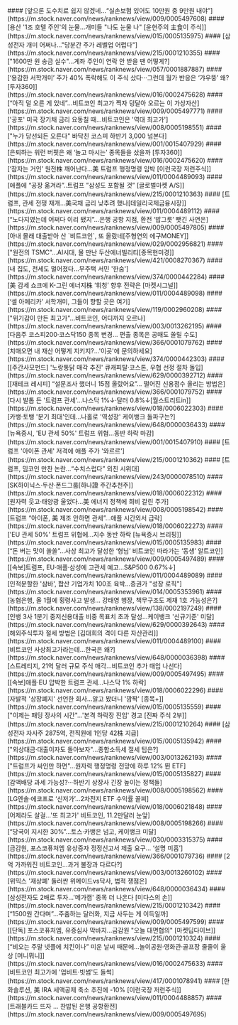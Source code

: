 <head><meta charset="utf-8"><title>Vers : 20250524_0900 </title></head>
#### [앞으론 도수치료 쉽지 않겠네...“실손보험 있어도 10만원 중 9만원 내야”](https://m.stock.naver.com/news/ranknews/view/009/0005497608)
#### [용산 '1조 호텔 주인'의 눈물…개미들 "나도 눈물 나" [윤현주의 主食이 주식]](https://m.stock.naver.com/news/ranknews/view/015/0005135975)
#### [삼성전자 개미 어쩌나…"당분간 주가 레벨업 어렵다"](https://m.stock.naver.com/news/ranknews/view/215/0001210355)
#### ["1600만 원 송금 실수"…계좌 주인이 연락 안 받을 땐 어떻게?](https://m.stock.naver.com/news/ranknews/view/057/0001887887)
#### [‘용감한 서학개미’ 주가 40% 폭락해도 이 주식 샀다···그런데 월가 반응은 ‘갸우뚱’ 왜? [투자360]](https://m.stock.naver.com/news/ranknews/view/016/0002475628)
#### [“아직 덜 오른 게 있네”...비트코인 최고가 찍자 덩달아 오르는 이 가상자산](https://m.stock.naver.com/news/ranknews/view/009/0005497771)
#### ['공포' 미국 장기채 금리 요동칠 때…비트코인은 '역대 최고가'](https://m.stock.naver.com/news/ranknews/view/008/0005198551)
#### ["누가 당선되든 오른다" 바닥친 코스피 하반기 3,000 넘본다](https://m.stock.naver.com/news/ranknews/view/001/0015407929)
#### [은퇴하는 워런 버핏은 왜 ‘놀고 마시는’ 종목들을 샀을까 [투자360]](https://m.stock.naver.com/news/ranknews/view/016/0002475620)
#### [‘잠자는 거인’ 원전株 깨어난다…美 트럼프 행정명령 임박 [이런국장 저런주식]](https://m.stock.naver.com/news/ranknews/view/011/0004489093)
#### [애플에 “공장 옮겨라”..트럼프 ”삼성도 포함될 것” [글로벌마켓 A/S]](https://m.stock.naver.com/news/ranknews/view/215/0001210363)
#### [트럼프, 관세 전쟁 재개…美국채 금리 낮추려 했나[데일리국제금융시장]](https://m.stock.naver.com/news/ranknews/view/011/0004489112)
#### [“노다지였는데 어쩌다 이리 됐지”...은행 공항 지점, 환전 ‘밥그릇’ 뺏긴 사연은](https://m.stock.naver.com/news/ranknews/view/009/0005497805)
#### [아내 몰래 대출받아 산 `비트코인`, 또 올랐네[주형연의 에구MONEY]](https://m.stock.naver.com/news/ranknews/view/029/0002956821)
#### ["원전의 TSMC"…AI시대, 물 만난 두산에너빌리티[종목현미경]](https://m.stock.naver.com/news/ranknews/view/421/0008270367)
#### [내 집도, 전세도 멀어졌다…무주택 서민 '한숨'](https://m.stock.naver.com/news/ranknews/view/374/0000442284)
#### [美 감세 쇼크에 K-그린 에너지株 ‘휘청’ 향후 전략은 [마켓시그널]](https://m.stock.naver.com/news/ranknews/view/011/0004489098)
#### [‘셀 아메리카’ 서학개미, 그들이 향할 곳은 여기](https://m.stock.naver.com/news/ranknews/view/119/0002960208)
#### ["위기감이 만든 최고가"…비트코인, 어디까지 오르나](https://m.stock.naver.com/news/ranknews/view/003/0013262195)
#### [다음주 코스피200·코스닥150 종목 변경… 편출 종목은 공매도 쏠릴 수도](https://m.stock.naver.com/news/ranknews/view/366/0001079762)
#### [치매오면 내 재산 어떻게 지키지?...'이곳'에 문의하세요](https://m.stock.naver.com/news/ranknews/view/374/0000442303)
#### [[주간사모펀드] '노랑통닭 매각 추진' 큐캐피탈·코스톤, 우협 선정 절차 돌입](https://m.stock.naver.com/news/ranknews/view/629/0000392712)
#### [[재테크 레시피] “설문조사 했더니 15점 올랐어요”… 떨어진 신용점수 올리는 방법은](https://m.stock.naver.com/news/ranknews/view/366/0001079752)
#### [다시 발톱 든 '트럼프 관세'…나스닥 1%↓·달러 0.8%↓[월스트리트in]](https://m.stock.naver.com/news/ranknews/view/018/0006022303)
#### [카뱅·토뱅 '분기 최대'인데…나홀로 '역성장' 케이뱅크 돌파구는?](https://m.stock.naver.com/news/ranknews/view/648/0000036433)
#### [뉴욕증시, 'EU 관세 50%' 트럼프 위협…동반 하락 마감](https://m.stock.naver.com/news/ranknews/view/001/0015407910)
#### [트럼프 '아이폰 관세' 저격에 애플 주가 '와르르'](https://m.stock.naver.com/news/ranknews/view/215/0001210362)
#### [트럼프, 밈코인 만찬 논란…“수치스럽다” 외친 시위대](https://m.stock.naver.com/news/ranknews/view/243/0000078510)
#### [SK하이닉스·두산·폰드그룹[하나證 주간추천주]](https://m.stock.naver.com/news/ranknews/view/018/0006022312)
#### [원자력 웃고·태양광 울었다…美 에너지 정책에 희비 갈린 주가](https://m.stock.naver.com/news/ranknews/view/008/0005198542)
#### [트럼프 “아이폰, 美 제조 안하면 관세”…애플 시간외서 급락](https://m.stock.naver.com/news/ranknews/view/018/0006022273)
#### ['EU 관세 50%' 트럼프 위협에…지수 동반 하락 [뉴욕증시 브리핑]](https://m.stock.naver.com/news/ranknews/view/015/0005135983)
#### [“돈 버는 맛이 쏠쏠”…사상 최고가 달성한 ‘형님’ 비트코인 따라가는 ‘동생’ 알트코인](https://m.stock.naver.com/news/ranknews/view/009/0005497489)
#### [[속보]트럼프, EU·애플·삼성에 고관세 예고…S&P500 0.67%↓](https://m.stock.naver.com/news/ranknews/view/011/0004489089)
#### [인적분할한 '삼바', 합산 기업가치 100조 육박...증권가 "성장 로직"](https://m.stock.naver.com/news/ranknews/view/014/0005353961)
#### [농협은행, 올 1월에 횡령사고 발생… 강태영 행장, 책무구조도 제재 1호 가능성은?](https://m.stock.naver.com/news/ranknews/view/138/0002197249)
#### [인뱅 3사 1분기 중저신용대출 비중 목표치 초과 달성…케이뱅크 '신규기준' 미달](https://m.stock.naver.com/news/ranknews/view/629/0000392643)
#### [해외주식투자 절세 방법은 [김대희의 격이 다른 자산관리]](https://m.stock.naver.com/news/ranknews/view/011/0004489100)
#### [비트코인 사상최고가라는데…한국은 왜?](https://m.stock.naver.com/news/ranknews/view/648/0000036398)
#### [스트레티지, 21억 달러 규모 주식 매각…비트코인 추가 매입 나선다](https://m.stock.naver.com/news/ranknews/view/009/0005497495)
#### [[속보]애플·EU 압박한 트럼프 관세…나스닥 1% 하락](https://m.stock.naver.com/news/ranknews/view/018/0006022296)
#### [자발적 '상장폐지' 선언한 회사…알고 봤더니 '깜짝' [종목+]](https://m.stock.naver.com/news/ranknews/view/015/0005135559)
#### ["이제는 패딩 장사의 시간"…'본격 하락장 진입' 경고 [진짜 주식 2부]](https://m.stock.naver.com/news/ranknews/view/215/0001210264)
#### [삼성전자 자사주 2875억, 전직원에 1인당 42株 지급](https://m.stock.naver.com/news/ranknews/view/015/0005135942)
#### ["외상대금·대출이자도 돌아보자"…종합소득세 절세 팁은?](https://m.stock.naver.com/news/ranknews/view/003/0013262193)
#### ["트럼프가 싸인만 하면"…원자력 행정명령 전망에 하루 12% 뛴 ETF](https://m.stock.naver.com/news/ranknews/view/015/0005135827)
#### [감액배당 과세 가능성?···하반기 상장사 긴장 높이는 정책들](https://m.stock.naver.com/news/ranknews/view/008/0005198562)
#### [LG엔솔·에코프로 ‘신저가’…2차전지 ETF 수익률 꼴찌](https://m.stock.naver.com/news/ranknews/view/018/0006021848)
#### [어제라도 살걸…'또 최고가' 비트코인, 11.2만달러 눈앞](https://m.stock.naver.com/news/ranknews/view/008/0005198266)
#### [“당국이 지시한 30%”…토스·카뱅은 넘고, 케이뱅크 미달](https://m.stock.naver.com/news/ranknews/view/030/0003315375)
#### [금감원, 포스코퓨처엠 유상증자 정정신고서 제출 요구… ‘설명 미흡’](https://m.stock.naver.com/news/ranknews/view/366/0001079736)
#### [2억 가까워진 비트코인…과거 불장과 다르다?](https://m.stock.naver.com/news/ranknews/view/003/0013260102)
#### [위믹스 '재상폐' 둘러싼 위메이드vs닥사, 법적 쟁점은](https://m.stock.naver.com/news/ranknews/view/648/0000036434)
#### [삼성전자도 2배로 투자…'메가캡' 종목 더 나온다 [미다스의 손]](https://m.stock.naver.com/news/ranknews/view/215/0001210342)
#### [“1500원 간다며”…주춤하는 달러화, 지금 사두는 게 이득일까](https://m.stock.naver.com/news/ranknews/view/009/0005497599)
#### [[단독] 포스코퓨처엠, 유증심사 막바지...금감원 "오늘 대면협의"  [마켓딥다이브]](https://m.stock.naver.com/news/ranknews/view/215/0001210324)
#### [“비오는 주말 넷플에 치킨이나” 미운 날씨 때문에…놀이공원·영화관·골프장 줄줄이 울상 [머니뭐니]](https://m.stock.naver.com/news/ranknews/view/016/0002475633)
#### [비트코인 최고가에 '업비트·빗썸'도 들썩](https://m.stock.naver.com/news/ranknews/view/417/0001078941)
#### [한화솔루션, 美 IRA 세액공제 축소 추진에 -10% [이런국장 저런주식]](https://m.stock.naver.com/news/ranknews/view/011/0004488857)
#### [트래블카드 뜨자 … 찬밥된 은행 공항환전](https://m.stock.naver.com/news/ranknews/view/009/0005497695)
